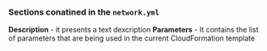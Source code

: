### Sections conatined in the ```network.yml```

**Description** - it presents a text dexcription
**Parameters** - It contains the list of parameters that are being used in the current CloudFormation template
